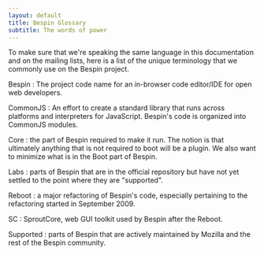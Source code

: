```yaml
---
layout: default
title: Bespin Glossary
subtitle: The words of power
---
```


To make sure that we're speaking the same language in this documentation and on the mailing lists, here is a list of the unique terminology that we commonly use on the Bespin project.

Bespin
:   The project code name for an in-browser code editor/IDE for open web
    developers.

CommonJS
:   An effort to create a standard library that runs across platforms and
    interpreters for JavaScript. Bespin's code is organized into CommonJS
    modules.

Core
:   the part of Bespin required to make it run. The notion is that ultimately
    anything that is not required to boot will be a plugin. We also want to
    minimize what is in the Boot part of Bespin.

Labs
:   parts of Bespin that are in the official repository but have not yet
    settled to the point where they are "supported".

Reboot
:   a major refactoring of Bespin's code, especially pertaining to the
    refactoring started in September 2009.

SC
:   SproutCore, web GUI toolkit used by Bespin after the Reboot.

Supported
:   parts of Bespin that are actively maintained by Mozilla and the rest of
    the Bespin community.
    